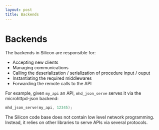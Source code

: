 ```yaml
---
layout: post
title: Backends
---
```



Backends
===================

The backends in Silicon are responsible for:

  - Accepting new clients
  - Managing communications
  - Calling the deserialization / serialization of procedure input / ouput
  - Instantiating the required middlewares
  - Forwarding the remote calls to the API


For example, given ```my_api``` an API, ```mhd_json_serve``` serves it via the
microhttpd-json backend:

```c++
mhd_json_serve(my_api, 12345);
```

The Silicon code base does not contain low level network
programming. Instead, it relies on other libraries to serve APIs via
several protocols.
